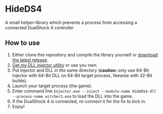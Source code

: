 # HideDS4
A small helper-library which prevents a process from accessing a connected DualShock 4 controller

## How to use
1. Either clone this repository and compile the library yourself or [download the latest release](../../releases/latest).
2. [Get my DLL injector utility](../../../Injector/releases/latest) or use you own.
3. Put Injector and DLL in the same directory (**caution:** only use 64-Bit injector with 64-Bit DLL on 64-Bit target process, likewise with 32-Bit builds).
4. Launch your target process (the game).
5. Enter command line `Injector.exe --inject --module-name HideDS4.dll --process-name witcher3.exe` to load the DLL into the game.
6. If the DualShock 4 is connected, re-connect it for the fix to kick in.
7. Enjoy!
